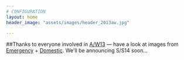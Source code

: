 ```yaml
---
# CONFIGURATION
layout: home
header_image: "assets/images/header_2013aw.jpg"

---
```

##Thanks to everyone involved in [A/W13](/current/2013-autumnwinter) — have a look at images from [Emergency](/galleries/2013-emergency) +  [Domestic](/galleries/2013-domestic). We'll be announcing S/S14 soon...
